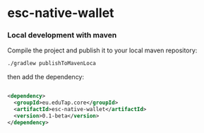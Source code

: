 # esc-native-wallet

### Local development with maven

Compile the project and publish it to your local maven repository:

```bash
./gradlew publishToMavenLoca
```

then add the dependency:

```xml

<dependency>
  <groupId>eu.eduTap.core</groupId>
  <artifactId>esc-native-wallet</artifactId>
  <version>0.1-beta</version>
</dependency>
```